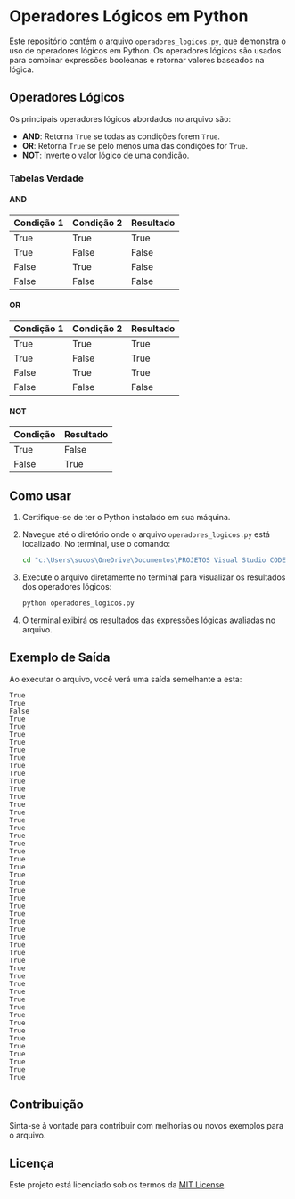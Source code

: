 # Operadores Lógicos em Python

Este repositório contém o arquivo `operadores_logicos.py`, que demonstra o uso de operadores lógicos em Python. Os operadores lógicos são usados para combinar expressões booleanas e retornar valores baseados na lógica.

## Operadores Lógicos

Os principais operadores lógicos abordados no arquivo são:

- **AND**: Retorna `True` se todas as condições forem `True`.
- **OR**: Retorna `True` se pelo menos uma das condições for `True`.
- **NOT**: Inverte o valor lógico de uma condição.

### Tabelas Verdade

#### AND

| Condição 1 | Condição 2 | Resultado |
|------------|------------|-----------|
| True       | True       | True      |
| True       | False      | False     |
| False      | True       | False     |
| False      | False      | False     |

#### OR

| Condição 1 | Condição 2 | Resultado |
|------------|------------|-----------|
| True       | True       | True      |
| True       | False      | True      |
| False      | True       | True      |
| False      | False      | False     |

#### NOT

| Condição | Resultado |
|----------|-----------|
| True     | False     |
| False    | True      |

## Como usar

1. Certifique-se de ter o Python instalado em sua máquina.
2. Navegue até o diretório onde o arquivo `operadores_logicos.py` está localizado. No terminal, use o comando:

   ```bash
   cd "c:\Users\sucos\OneDrive\Documentos\PROJETOS Visual Studio CODE 2025\AULA 5 VS\Python\Python_07\operadores lógicos"
   ```

3. Execute o arquivo diretamente no terminal para visualizar os resultados dos operadores lógicos:

   ```bash
   python operadores_logicos.py
   ```

4. O terminal exibirá os resultados das expressões lógicas avaliadas no arquivo.

## Exemplo de Saída

Ao executar o arquivo, você verá uma saída semelhante a esta:

```plaintext
True
True
False
True
True
True
True
True
True
True
True
True
True
True
True
True
True
True
True
True
True
True
True
True
True
True
True
True
True
True
True
True
True
True
True
True
True
True
True
True
True
True
True
True
True
True
True
True
True
True
```

## Contribuição

Sinta-se à vontade para contribuir com melhorias ou novos exemplos para o arquivo.

## Licença

Este projeto está licenciado sob os termos da [MIT License](LICENSE).
